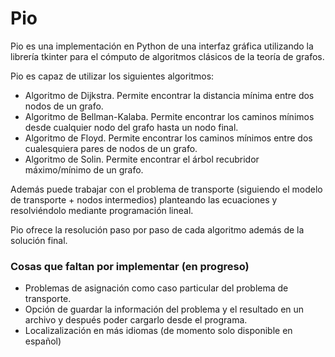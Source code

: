# Pio
Pio es una implementación en Python de una interfaz gráfica utilizando la librería tkinter para el cómputo de algoritmos clásicos de la teoría de grafos.

Pio es capaz de utilizar los siguientes algoritmos:
- Algoritmo de Dijkstra. Permite encontrar la distancia mínima entre dos nodos de un grafo.
- Algoritmo de Bellman-Kalaba. Permite encontrar los caminos mínimos desde cualquier nodo del grafo hasta un nodo final.
- Algoritmo de Floyd. Permite encontrar los caminos mínimos entre dos cualesquiera pares de nodos de un grafo.
- Algoritmo de Solin. Permite encontrar el árbol recubridor máximo/mínimo de un grafo.

Además puede trabajar con el problema de transporte (siguiendo el modelo de transporte + nodos intermedios) planteando las ecuaciones y resolviéndolo mediante programación lineal.

Pio ofrece la resolución paso por paso de cada algoritmo además de la solución final.

### Cosas que faltan por implementar (en progreso)
- Problemas de asignación como caso particular del problema de transporte.
- Opción de guardar la información del problema y el resultado en un archivo y después poder cargarlo desde el programa.
- Localizalización en más idiomas (de momento solo disponible en español)
